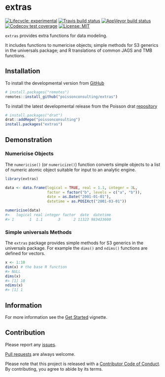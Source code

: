 
<!-- README.md is generated from README.Rmd. Please edit that file -->

# extras

<!-- badges: start -->

[![Lifecycle:
experimental](https://img.shields.io/badge/lifecycle-experimental-orange.svg)](https://www.tidyverse.org/lifecycle/#experimental)
[![Travis build
status](https://travis-ci.com/poissonconsulting/extras.svg?branch=master)](https://travis-ci.com/poissonconsulting/extras)
[![AppVeyor build
status](https://ci.appveyor.com/api/projects/status/github/poissonconsulting/extras?branch=master&svg=true)](https://ci.appveyor.com/project/poissonconsulting/extras)
[![Codecov test
coverage](https://codecov.io/gh/poissonconsulting/extras/branch/master/graph/badge.svg)](https://codecov.io/gh/poissonconsulting/extras?branch=master)
[![License:
MIT](https://img.shields.io/badge/License-MIT-green.svg)](https://opensource.org/licenses/MIT)
<!-- [![Tinyverse status](https://tinyverse.netlify.com/badge/extras)](https://CRAN.R-project.org/package=extras) -->
<!-- [![CRAN status](https://www.r-pkg.org/badges/version/extras)](https://cran.r-project.org/package=extras) -->
<!-- ![CRAN downloads](https://cranlogs.r-pkg.org/badges/extras) -->
<!-- badges: end -->

`extras` provides extra functions for data modeling.

It includes functions to numericise objects; simple methods for S3
generics in the universals package; and R translations of common JAGS
and TMB functions.

## Installation

<!-- To install the latest release from [CRAN](https://cran.r-project.org) -->

To install the developmental version from
[GitHub](https://github.com/poissonconsulting/extras)

``` r
# install.packages("remotes")
remotes::install_github("poissonconsulting/extras")
```

To install the latest developmental release from the Poisson drat
[repository](https://github.com/poissonconsulting/drat)

``` r
# install.packages("drat")
drat::addRepo("poissonconsulting")
install.packages("extras")
```

## Demonstration

### Numericise Objects

The `numericise()` (or `numericize()`) function converts simple objects
to a list of numeric atomic object suitable for input to an analytic
engine.

``` r
library(extras)

data <- data.frame(logical = TRUE, real = 1.1, integer = 3L, 
                   factor = factor("b", levels = c("a", "b")),
                   date = as.Date("2001-01-01"),
                   datetime = as.POSIXct("2001-03-01"))

numericise(data)
#>   logical real integer factor  date  datetime
#> 1       1  1.1       3      2 11323 983433600
```

### Simple universals Methods

The `extras` package provides simple methods for S3 generics in the
universals package. For example the `dims()` and `ndims()` functions are
defined for vectors.

``` r
x <- 1:10
dim(x) # the base R function
#> NULL
dims(x) 
#> [1] 10
ndims(x)
#> [1] 1
```

## Information

For more information see the [Get
Started](https://poissonconsulting.github.io/extras/articles/extras.html)
vignette.

## Contribution

Please report any
[issues](https://github.com/poissonconsulting/extras/issues).

[Pull requests](https://github.com/poissonconsulting/extras/pulls) are
always welcome.

Please note that this project is released with a [Contributor Code of
Conduct](https://github.com/poissonconsulting/extras/blob/master/CODE_OF_CONDUCT.md).
By contributing, you agree to abide by its terms.
